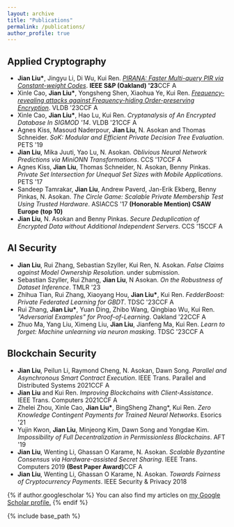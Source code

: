 ```yaml
---
layout: archive
title: "Publications"
permalink: /publications/
author_profile: true
---
```


Applied Cryptography
------

-	**Jian Liu\***, Jingyu Li, Di Wu, Kui Ren. *[PIRANA: Faster Multi-query PIR via Constant-weight Codes](https://eprint.iacr.org/2022/1401)*. **IEEE S&P (Oakland) '23**<span class="tag tag-a">CCF A</span>
-	Xinle Cao, **Jian Liu\***, Yongsheng Shen, Xiaohua Ye, Kui Ren. *[Frequency-revealing attacks against Frequency-hiding Order-preserving Encryption](https://eprint.iacr.org/2023/1122)*. VLDB '23<span class="tag tag-a">CCF A</span>
-	Xinle Cao, **Jian Liu\***, Hao Lu, Kui Ren. *Cryptanalysis of An Encrypted Database In SIGMOD '14*. VLDB '21<span class="tag tag-a">CCF A</span>
-	Agnes Kiss, Masoud Naderpour, **Jian Liu**, N. Asokan and Thomas Schneider. *SoK: Modular and Efficient Private Decision Tree Evaluation*. PETS '19
-	**Jian Liu**, Mika Juuti, Yao Lu, N. Asokan. *Oblivious Neural Network Predictions via MiniONN Transformations*. CCS '17<span class="tag tag-a">CCF A</span>
-	Agnes Kiss, **Jian Liu**, Thomas Schneider, N. Asokan, Benny Pinkas. *Private Set Intersection for Unequal Set Sizes with Mobile Applications*. PETS '17
-	Sandeep Tamrakar, **Jian Liu**, Andrew Paverd, Jan-Erik Ekberg, Benny Pinkas, N. Asokan. *The Circle Game: Scalable Private Membership Test Using Trusted Hardware*. ASIACCS '17 **(Honorable Mention) CSAW Europe (top 10)**
-	**Jian Liu**, N. Asokan and Benny Pinkas. *Secure Deduplication of Encrypted Data without Additional Independent Servers*. CCS '15<span class="tag tag-a">CCF A</span>

AI Security
------

-	**Jian Liu**, Rui Zhang, Sebastian Szyller, Kui Ren, N. Asokan. *False Claims against Model Ownership Resolution*. under submission.
-	Sebastian Szyller, Rui Zhang, **Jian Liu**, N Asokan. *On the Robustness of Dataset Inference*. TMLR '23
-	Zhihua Tian, Rui Zhang, Xiaoyang Hou, **Jian Liu\***, Kui Ren. *FedderBoost: Private Federated Learning for GBDT*. TDSC '23<span class="tag tag-a">CCF A</span>
-	Rui Zhang, **Jian Liu\***, Yuan Ding, Zhibo Wang, Qingbiao Wu, Kui Ren. *"Adversarial Examples" for Proof-of-Learning*. Oakland '22<span class="tag tag-a">CCF A</span>
-	Zhuo Ma, Yang Liu, Ximeng Liu, **Jian Liu**, Jianfeng Ma, Kui Ren. *Learn to forget: Machine unlearning via neuron masking*. TDSC '23<span class="tag tag-a">CCF A</span>


Blockchain Security
------

-	**Jian Liu**, Peilun Li, Raymond Cheng, N. Asokan, Dawn Song. *Parallel and Asynchronous Smart Contract Execution*. IEEE Trans. Parallel and Distributed Systems 2021<span class="tag tag-a">CCF A</span>
-	**Jian Liu** and Kui Ren. *Improving Blockchains with Client-Assistance*. IEEE Trans. Computers 2021<span class="tag tag-a">CCF A</span>
-	Zhelei Zhou, Xinle Cao, **Jian Liu\***, BingSheng Zhang*, Kui Ren. *Zero Knowledge Contingent Payments for Trained Neural Networks*. Esorics '21
-	Yujin Kwon, **Jian Liu**, Minjeong Kim, Dawn Song and Yongdae Kim. *Impossibility of Full Decentralization in Permissionless Blockchains*. AFT '19
-	**Jian Liu**, Wenting Li, Ghassan O Karame, N. Asokan. *Scalable Byzantine Consensus via Hardware-assisted Secret Sharing*. IEEE Trans. Computers 2019 **(Best Paper Award)**<span class="tag tag-a">CCF A</span>
-	**Jian Liu**, Wenting Li, Ghassan O Karame, N. Asokan. *Towards Fairness of Cryptocurrency Payments*. IEEE Security & Privacy 2018



{% if author.googlescholar %}
  You can also find my articles on <u><a href="{{author.googlescholar}}">my Google Scholar profile</a>.</u>
{% endif %}

{% include base_path %}

<!-- {% for post in site.publications reversed %}
  {% include archive-single.html %}
{% endfor %} -->
